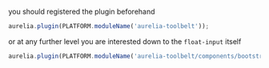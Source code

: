 
you should registered the plugin beforehand

```js
aurelia.plugin(PLATFORM.moduleName('aurelia-toolbelt'));
```
or at any further level you are interested down to the ```float-input``` itself
```js
aurelia.plugin(PLATFORM.moduleName('aurelia-toolbelt/components/bootstrap/float-input'));
```
